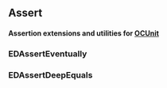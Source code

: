 ## Assert
#### Assertion extensions and utilities for [OCUnit]()

### EDAssertEventually

### EDAssertDeepEquals